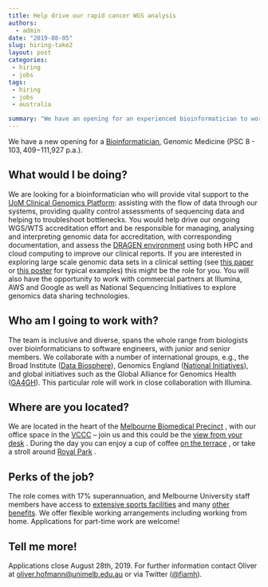 ```yaml
---
title: Help drive our rapid cancer WGS analysis
authors: 
  - admin
date: "2019-08-05"
slug: hiring-take2
layout: post
categories:
 - hiring
 - jobs
tags:
 - hiring
 - jobs
 - australia

summary: "We have an opening for an experienced bioinformatician to work on WGS/WTS workflows and accreditation."
---
```


We have a new opening for a [Bioinformatician](http://jobs.unimelb.edu.au/caw/en/job/899782/bioinformatician-genomic-medicine), Genomic Medicine (PSC 8 - $103,409 -$111,927 p.a.).

## What would I be doing?

We are looking for a bioinformatician who will provide vital support to the [UoM Clinical Genomics Platform](https://research.unimelb.edu.au/centre-for-cancer-research/engage/services#clinical-genomics-platform): assisting with the flow of data through our systems, providing quality control assessments of sequencing data and helping to troubleshoot bottlenecks. You would help drive our ongoing WGS/WTS accreditation effort and be responsible for managing, analysing and interpreting genomic data for accreditation, with corresponding documentation, and assess the [DRAGEN environment](https://www.illumina.com/company/news-center/press-releases/2018/2349147.html) using both HPC and cloud computing to improve our clinical reports. If you are interested in exploring large scale genomic data sets in a clinical setting (see [this paper](https://www.biorxiv.org/content/10.1101/623702v1) or [this poster](https://www.nygenome.org/bioinformatics/wp-content/uploads/2019/05/BOG-poster-20194.pdf) for typical examples) this might be the role for you. You will also have the opportunity to work with commercial partners at Illumina, AWS and Google as well as National Sequencing Initiatives to explore genomics data sharing technologies.


## Who am I going to work with?

The team is inclusive and diverse, spans the whole range from biologists over bioinformaticians to software engineers, with junior and senior members. We collaborate with a number of international groups, e.g., the Broad Institute ([Data Biosphere](https://medium.com/@benedictpaten/a-data-biosphere-for-biomedical-research-d212bbfae95d)), Genomics England ([National Initiatives](https://broadinstitute.swoogo.com/national-initiatives-2019/236753)), and global initiatives such as the Global Alliance for Genomics Health ([GA4GH](https://www.ga4gh.org/)). This particular role will work in close collaboration with Illumina.

## Where are you located?

We are located in the heart of the [Melbourne Biomedical Precinct](https://www.melbournebiomed.com/) , with our office space in the [VCCC](https://www.viccompcancerctr.org/) – join us and this could be the [view from your desk](https://pbs.twimg.com/media/CiOHOayUUAEdG2D.jpg) . During the day you can enjoy a cup of coffee [on the terrace](https://plenarygroup.com/news-and-media/news/2016/parkvilles-new-rooftop-park-set-to-become-a-new-benchmark-for-melbourne) , or take a stroll around [Royal Park](https://en.wikipedia.org/wiki/Royal_Park,_Melbourne) .

## Perks of the job?

The role comes with 17% superannuation, and Melbourne University staff members have access to [extensive sports facilities](http://www.sport.unimelb.edu.au/fitnesscentres#Locations) and many [other benefits](https://about.unimelb.edu.au/careers/staff-benefits). We offer flexible working arrangements including working from home. Applications for part-time work are welcome!

## Tell me more!

Applications close August 28th, 2019. For further information contact Oliver at [oliver.hofmann@unimelb.edu.au](mailto:oliver.hofmann@unimelb.edu.au) or via Twitter ([@fiamh](https://twitter.com/fiamh?lang=en)).
